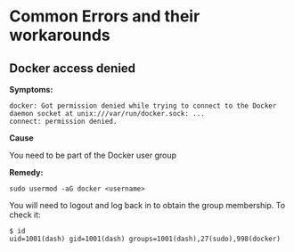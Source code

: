 # Common Errors and their workarounds

## Docker access denied
**Symptoms:**

```
docker: Got permission denied while trying to connect to the Docker daemon socket at unix:///var/run/docker.sock: ...
connect: permission denied.
```
**Cause**

You need to be part of the Docker user group

**Remedy:**

```
sudo usermod -aG docker <username>
```
You will need to logout and log back in to obtain the group membership. To check it:
```
$ id
uid=1001(dash) gid=1001(dash) groups=1001(dash),27(sudo),998(docker)
```
